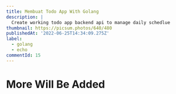 ```yaml
---
title: Membuat Todo App With Golang
description: |
  Create working todo app backend api to manage daily schedlue
thumbnail: https://picsum.photos/640/480
publishedAt: '2022-06-25T14:34:09.275Z'
label:
  - golang
  - echo
commentId: 15
---
```


# More Will Be Added
